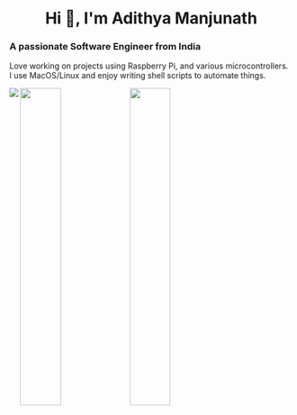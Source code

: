 <h1 align="center">Hi 👋, I'm Adithya Manjunath</h1>
<h3 align="left">A passionate Software Engineer from India</h3>
<p align="left">Love working on projects using Raspberry Pi, and various microcontrollers. </br>I use MacOS/Linux and enjoy writing shell scripts to automate things.</p>
<img align="left" src = "https://github-readme-stats.vercel.app/api?username=Cr4zySh4rk&show_icons=true&theme=radical" />
<img align="left" width=38% src = "https://github-readme-stats.vercel.app/api/top-langs/?username=Cr4zySh4rk&layout=compact&theme=radical" />
<img align="center" width=38% src = "https://github-readme-streak-stats.herokuapp.com/?user=Cr4zySh4rk&theme=radical" />
